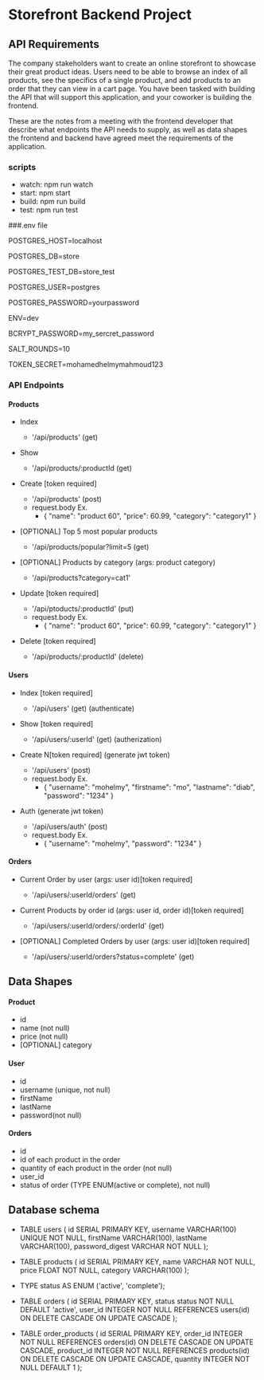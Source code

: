 # Storefront Backend Project

## API Requirements

The company stakeholders want to create an online storefront to showcase their great product ideas. Users need to be able to browse an index of all products, see the specifics of a single product, and add products to an order that they can view in a cart page. You have been tasked with building the API that will support this application, and your coworker is building the frontend.

These are the notes from a meeting with the frontend developer that describe what endpoints the API needs to supply, as well as data shapes the frontend and backend have agreed meet the requirements of the application.

### scripts
- watch: npm run watch
- start: npm start
- build: npm run build
- test: npm run test

###.env file

POSTGRES_HOST=localhost

POSTGRES_DB=store

POSTGRES_TEST_DB=store_test

POSTGRES_USER=postgres

POSTGRES_PASSWORD=yourpassword

ENV=dev

BCRYPT_PASSWORD=my_sercret_password

SALT_ROUNDS=10

TOKEN_SECRET=mohamedhelmymahmoud123

### API Endpoints

#### Products

- Index
  - '/api/products' (get)
  
- Show
  - '/api/products/:productId (get)

- Create [token required]
  - '/api/products' (post)
  - request.body Ex.
    - {
      "name": "product 60",
      "price": 60.99,
      "category": "category1"
      }
      
- [OPTIONAL] Top 5 most popular products
  - '/api/products/popular?limit=5 (get)

- [OPTIONAL] Products by category (args: product category)
  - '/api/products?category=cat1'

- Update [token required]
  - '/api/ptoducts/:productId' (put)
  - request.body Ex.
    - {
      "name": "product 60",
      "price": 60.99,
      "category": "category1"
      }

- Delete [token required]
  - '/api/products/:productId' (delete)

#### Users

- Index [token required]
  - '/api/users' (get) (authenticate)

- Show [token required]
  - '/api/users/:userId' (get) (autherization)

- Create N[token required] (generate jwt token)
  - '/api/users' (post)
  - request.body Ex.
    - {
      "username": "mohelmy",
      "firstname": "mo",
      "lastname": "diab",
      "password": "1234"
      }

- Auth (generate jwt token)
  - '/api/users/auth' (post)
  - request.body Ex.
    - {
      "username": "mohelmy",
      "password": "1234"
      }

#### Orders

- Current Order by user (args: user id)[token required]
  - '/api/users/:userId/orders' (get)

- Current Products by order id (args: user id, order id)[token required]
  - '/api/users/:userId/orders/:orderId' (get)

- [OPTIONAL] Completed Orders by user (args: user id)[token required]
  - '/api/users/:userId/orders?status=complete' (get)

## Data Shapes

#### Product

- id
- name (not null)
- price (not null)
- [OPTIONAL] category

#### User

- id
- username (unique, not null)
- firstName
- lastName
- password(not null)

#### Orders

- id
- id of each product in the order
- quantity of each product in the order (not null)
- user_id
- status of order (TYPE ENUM(active or complete), not null)

## Database schema

- TABLE users (
  id SERIAL PRIMARY KEY,
  username VARCHAR(100) UNIQUE NOT NULL,
  firstName VARCHAR(100),
  lastName VARCHAR(100),
  password_digest VARCHAR NOT NULL
  );

- TABLE products (
  id SERIAL PRIMARY KEY,
  name VARCHAR NOT NULL,
  price FLOAT NOT NULL,
  category VARCHAR(100)
  );

- TYPE status AS ENUM ('active', 'complete');
- TABLE orders (
  id SERIAL PRIMARY KEY,
  status status NOT NULL DEFAULT 'active',
  user_id INTEGER NOT NULL REFERENCES users(id) ON DELETE CASCADE ON UPDATE CASCADE
  );

- TABLE order_products (
  id SERIAL PRIMARY KEY,
  order_id INTEGER NOT NULL REFERENCES orders(id) ON DELETE CASCADE ON UPDATE CASCADE,
  product_id INTEGER NOT NULL REFERENCES products(id) ON DELETE CASCADE ON UPDATE CASCADE,
  quantity INTEGER NOT NULL DEFAULT 1
  );
